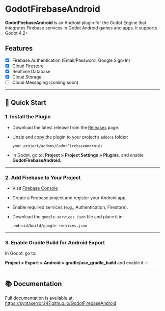 # GodotFirebaseAndroid

**GodotFirebaseAndroid** is an Android plugin for the Godot Engine that integrates Firebase services in Godot Android games and apps.
It supports Godot 4.2+

## Features

- [x] Firebase Authentication (Email/Password, Google Sign-In)
- [x] Cloud Firestore
- [x] Realtime Database
- [x] Cloud Storage
- [ ] Cloud Messaging (coming soon)

---

## 🚀 Quick Start

### 1. Install the Plugin

- Download the latest release from the [Releases](https://github.com/syntaxerror247/GodotFirebaseAndroid/releases) page.

- Unzip and copy the plugin to your project’s `addons` folder:

  ```
  your_project/addons/GodotFirebaseAndroid/
  ```

- In Godot, go to:
  **Project > Project Settings > Plugins**, and enable **GodotFirebaseAndroid**.

---

### 2. Add Firebase to Your Project

- Visit [Firebase Console](https://console.firebase.google.com)
- Create a Firebase project and register your Android app.
- Enable required services (e.g., Authentication, Firestore).
- Download the `google-services.json` file and place it in:

  ```
  android/build/google-services.json
  ```

---

### 3. Enable Gradle Build for Android Export

In Godot, go to:

**Project > Export > Android > gradle/use\_gradle\_build** and enable it ✅

---

## 📚 Documentation

Full documentation is available at: https://syntaxerror247.github.io/GodotFirebaseAndroid
